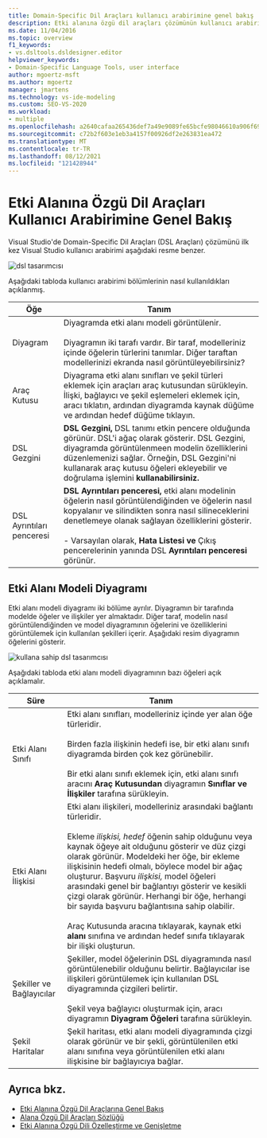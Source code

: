 ```yaml
---
title: Domain-Specific Dil Araçları kullanıcı arabirimine genel bakış
description: Etki alanına özgü dil araçları çözümünün kullanıcı arabirimine genel bir bakış sağlar Visual Studio.
ms.date: 11/04/2016
ms.topic: overview
f1_keywords:
- vs.dsltools.dsldesigner.editor
helpviewer_keywords:
- Domain-Specific Language Tools, user interface
author: mgoertz-msft
ms.author: mgoertz
manager: jmartens
ms.technology: vs-ide-modeling
ms.custom: SEO-VS-2020
ms.workload:
- multiple
ms.openlocfilehash: a2640cafaa265436def7a49e9089fe65bcfe98046610a906f690fd65ae707aab
ms.sourcegitcommit: c72b2f603e1eb3a4157f00926df2e263831ea472
ms.translationtype: MT
ms.contentlocale: tr-TR
ms.lasthandoff: 08/12/2021
ms.locfileid: "121428944"
---
```

# <a name="overview-of-the-domain-specific-language-tools-user-interface"></a>Etki Alanına Özgü Dil Araçları Kullanıcı Arabirimine Genel Bakış
Visual Studio'de Domain-Specific Dil Araçları (DSL Araçları) çözümünü ilk kez Visual Studio kullanıcı arabirimi aşağıdaki resme benzer.

 ![dsl tasarımcısı](../modeling/media/dsl_designer.png)

 Aşağıdaki tabloda kullanıcı arabirimi bölümlerinin nasıl kullanıldıkları açıklanmış.

|**Öğe**|**Tanım**|
|-|-|
|Diyagram|Diyagramda etki alanı modeli görüntülenir.<br /><br /> Diyagramın iki tarafı vardır. Bir taraf, modelleriniz içinde öğelerin türlerini tanımlar. Diğer taraftan modellerinizi ekranda nasıl görüntüleyebilirsiniz?|
|Araç Kutusu|Diyagrama etki alanı sınıfları ve şekil türleri eklemek için araçları araç kutusundan sürükleyin. İlişki, bağlayıcı ve şekil eşlemeleri eklemek için, aracı tıklatın, ardından diyagramda kaynak düğüme ve ardından hedef düğüme tıklayın.|
|DSL Gezgini|**DSL Gezgini,** DSL tanımı etkin pencere olduğunda görünür. DSL'i ağaç olarak gösterir. DSL Gezgini, diyagramda görüntülenmeen modelin özelliklerini düzenlemenizi sağlar. Örneğin, DSL Gezgini'ni kullanarak araç kutusu öğeleri ekleyebilir ve doğrulama işlemini **kullanabilirsiniz.**|
|DSL Ayrıntıları penceresi|**DSL Ayrıntıları penceresi,** etki alanı modelinin öğelerin nasıl görüntülendiğinden ve öğelerin nasıl kopyalanır ve silindikten sonra nasıl silineceklerini denetlemeye olanak sağlayan özelliklerini gösterir.<br /><br /> - Varsayılan olarak, **Hata Listesi ve** Çıkış pencerelerinin yanında DSL **Ayrıntıları** **penceresi** görünür.|

## <a name="the-domain-model-diagram"></a>Etki Alanı Modeli Diyagramı
 Etki alanı modeli diyagramı iki bölüme ayrılır. Diyagramın bir tarafında modelde öğeler ve ilişkiler yer almaktadır. Diğer taraf, modelin nasıl görüntülendiğinden ve model diyagramının öğelerini ve özelliklerini görüntülemek için kullanılan şekilleri içerir. Aşağıdaki resim diyagramın öğelerini gösterir.

 ![kullana sahip dsl tasarımcısı](../modeling/media/dsl_desinger.png)

 Aşağıdaki tabloda etki alanı modeli diyagramının bazı öğeleri açık açıklamalır.

|**Süre**|**Tanım**|
|-|-|
|Etki Alanı Sınıfı|Etki alanı sınıfları, modelleriniz içinde yer alan öğe türleridir.<br /><br /> Birden fazla ilişkinin hedefi ise, bir etki alanı sınıfı diyagramda birden çok kez görünebilir.<br /><br /> Bir etki alanı sınıfı eklemek için, etki alanı sınıfı aracını **Araç Kutusundan** diyagramın **Sınıflar ve İlişkiler** tarafına sürükleyin.|
|Etki Alanı İlişkisi|Etki alanı ilişkileri, modelleriniz arasındaki bağlantı türleridir.<br /><br /> Ekleme *ilişkisi, hedef* öğenin sahip olduğunu veya kaynak öğeye ait olduğunu gösterir ve düz çizgi olarak görünür. Modeldeki her öğe, bir ekleme ilişkisinin hedefi olmalı, böylece model bir ağaç oluşturur. Başvuru *ilişkisi,* model öğeleri arasındaki genel bir bağlantıyı gösterir ve kesikli çizgi olarak görünür. Herhangi bir öğe, herhangi bir sayıda başvuru bağlantısına sahip olabilir.<br /><br /> Araç Kutusunda aracına tıklayarak, kaynak etki **alanı** sınıfına ve ardından hedef sınıfa tıklayarak bir ilişki oluşturun.|
|Şekiller ve Bağlayıcılar|Şekiller, model öğelerinin DSL diyagramında nasıl görüntülenebilir olduğunu belirtir. Bağlayıcılar ise ilişkileri görüntülemek için kullanılan DSL diyagramında çizgileri belirtir.<br /><br /> Şekil veya bağlayıcı oluşturmak için, aracı diyagramın **Diyagram Öğeleri** tarafına sürükleyin.|
|Şekil Haritalar|Şekil haritası, etki alanı modeli diyagramında çizgi olarak görünür ve bir şekli, görüntülenilen etki alanı sınıfına veya görüntülenilen etki alanı ilişkisine bir bağlayıcıya bağlar.|

## <a name="see-also"></a>Ayrıca bkz.

- [Etki Alanına Özgü Dil Araçlarına Genel Bakış](../modeling/overview-of-domain-specific-language-tools.md)
- [Alana Özgü Dil Araçları Sözlüğü](/previous-versions/bb126564(v=vs.100))
- [Etki Alanına Özgü Dili Özelleştirme ve Genişletme](../modeling/customizing-and-extending-a-domain-specific-language.md)